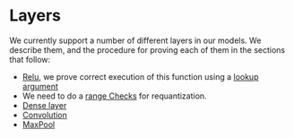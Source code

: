 # Layers
We currently support a number of different layers in our models. We describe them, and the procedure for proving each of them in the sections that follow:

* [Relu](./relu.md), we prove correct execution of this function using a [lookup argument](./lookups.md)
* We need to do a [range Checks](./range_check.md) for requantization.
* [Dense layer](./dense.md) 
* [Convolution](./conv.md)
* [MaxPool](./maxpool.md)